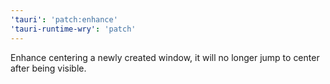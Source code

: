 ```yaml
---
'tauri': 'patch:enhance'
'tauri-runtime-wry': 'patch'
---
```


Enhance centering a newly created window, it will no longer jump to center after being visible.
